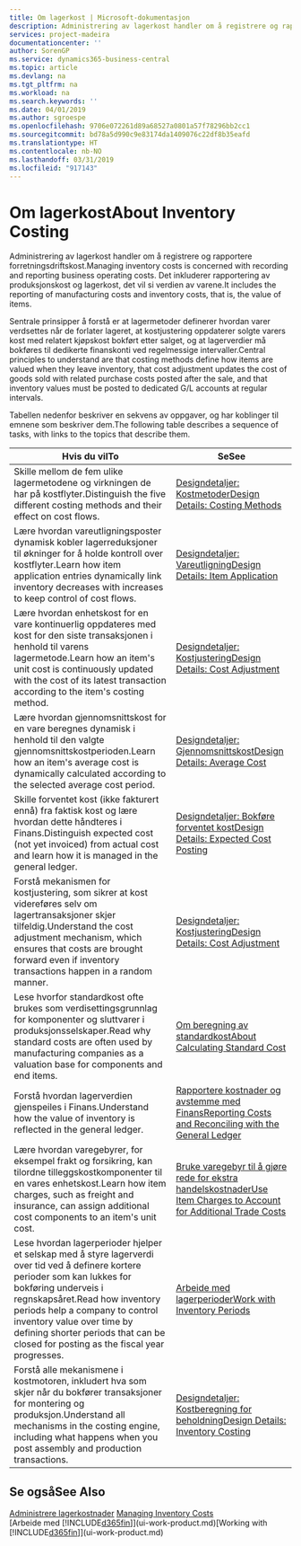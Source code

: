 ```yaml
---
title: Om lagerkost | Microsoft-dokumentasjon
description: Administrering av lagerkost handler om å registrere og rapportere forretningsdriftskost. Det inkluderer rapportering av produksjonskost og lagerkost, det vil si verdien av varene.
services: project-madeira
documentationcenter: ''
author: SorenGP
ms.service: dynamics365-business-central
ms.topic: article
ms.devlang: na
ms.tgt_pltfrm: na
ms.workload: na
ms.search.keywords: ''
ms.date: 04/01/2019
ms.author: sgroespe
ms.openlocfilehash: 9706e072261d89a68527a0801a57f78296bb2cc1
ms.sourcegitcommit: bd78a5d990c9e83174da1409076c22df8b35eafd
ms.translationtype: HT
ms.contentlocale: nb-NO
ms.lasthandoff: 03/31/2019
ms.locfileid: "917143"
---
```

# <a name="about-inventory-costing"></a><span data-ttu-id="03522-104">Om lagerkost</span><span class="sxs-lookup"><span data-stu-id="03522-104">About Inventory Costing</span></span>
<span data-ttu-id="03522-105">Administrering av lagerkost handler om å registrere og rapportere forretningsdriftskost.</span><span class="sxs-lookup"><span data-stu-id="03522-105">Managing inventory costs is concerned with recording and reporting business operating costs.</span></span> <span data-ttu-id="03522-106">Det inkluderer rapportering av produksjonskost og lagerkost, det vil si verdien av varene.</span><span class="sxs-lookup"><span data-stu-id="03522-106">It includes the reporting of manufacturing costs and inventory costs, that is, the value of items.</span></span>  

 <span data-ttu-id="03522-107">Sentrale prinsipper å forstå er at lagermetoder definerer hvordan varer verdsettes når de forlater lageret, at kostjustering oppdaterer solgte varers kost med relatert kjøpskost bokført etter salget, og at lagerverdier må bokføres til dedikerte finanskonti ved regelmessige intervaller.</span><span class="sxs-lookup"><span data-stu-id="03522-107">Central principles to understand are that costing methods define how items are valued when they leave inventory, that cost adjustment updates the cost of goods sold with related purchase costs posted after the sale, and that inventory values must be posted to dedicated G/L accounts at regular intervals.</span></span>  

 <span data-ttu-id="03522-108">Tabellen nedenfor beskriver en sekvens av oppgaver, og har koblinger til emnene som beskriver dem.</span><span class="sxs-lookup"><span data-stu-id="03522-108">The following table describes a sequence of tasks, with links to the topics that describe them.</span></span>   

|<span data-ttu-id="03522-109">**Hvis du vil**</span><span class="sxs-lookup"><span data-stu-id="03522-109">**To**</span></span>|<span data-ttu-id="03522-110">**Se**</span><span class="sxs-lookup"><span data-stu-id="03522-110">**See**</span></span>|  
|------------|-------------|  
|<span data-ttu-id="03522-111">Skille mellom de fem ulike lagermetodene og virkningen de har på kostflyter.</span><span class="sxs-lookup"><span data-stu-id="03522-111">Distinguish the five different costing methods and their effect on cost flows.</span></span>|[<span data-ttu-id="03522-112">Designdetaljer: Kostmetoder</span><span class="sxs-lookup"><span data-stu-id="03522-112">Design Details: Costing Methods</span></span>](design-details-costing-methods.md)|  
|<span data-ttu-id="03522-113">Lære hvordan vareutligningsposter dynamisk kobler lagerreduksjoner til økninger for å holde kontroll over kostflyter.</span><span class="sxs-lookup"><span data-stu-id="03522-113">Learn how item application entries dynamically link inventory decreases with increases to keep control of cost flows.</span></span>|[<span data-ttu-id="03522-114">Designdetaljer: Vareutligning</span><span class="sxs-lookup"><span data-stu-id="03522-114">Design Details: Item Application</span></span>](design-details-item-application.md)|  
|<span data-ttu-id="03522-115">Lære hvordan enhetskost for en vare kontinuerlig oppdateres med kost for den siste transaksjonen i henhold til varens lagermetode.</span><span class="sxs-lookup"><span data-stu-id="03522-115">Learn how an item's unit cost is continuously updated with the cost of its latest transaction according to the item's costing method.</span></span>|[<span data-ttu-id="03522-116">Designdetaljer: Kostjustering</span><span class="sxs-lookup"><span data-stu-id="03522-116">Design Details: Cost Adjustment</span></span>](design-details-cost-adjustment.md)|  
|<span data-ttu-id="03522-117">Lære hvordan gjennomsnittskost for en vare beregnes dynamisk i henhold til den valgte gjennomsnittskostperioden.</span><span class="sxs-lookup"><span data-stu-id="03522-117">Learn how an item's average cost is dynamically calculated according to the selected average cost period.</span></span>|[<span data-ttu-id="03522-118">Designdetaljer: Gjennomsnittskost</span><span class="sxs-lookup"><span data-stu-id="03522-118">Design Details: Average Cost</span></span>](design-details-average-cost.md)|  
|<span data-ttu-id="03522-119">Skille forventet kost (ikke fakturert ennå) fra faktisk kost og lære hvordan dette håndteres i Finans.</span><span class="sxs-lookup"><span data-stu-id="03522-119">Distinguish expected cost (not yet invoiced) from actual cost and learn how it is managed in the general ledger.</span></span>|[<span data-ttu-id="03522-120">Designdetaljer: Bokføre forventet kost</span><span class="sxs-lookup"><span data-stu-id="03522-120">Design Details: Expected Cost Posting</span></span>](design-details-expected-cost-posting.md)|  
|<span data-ttu-id="03522-121">Forstå mekanismen for kostjustering, som sikrer at kost videreføres selv om lagertransaksjoner skjer tilfeldig.</span><span class="sxs-lookup"><span data-stu-id="03522-121">Understand the cost adjustment mechanism, which ensures that costs are brought forward even if inventory transactions happen in a random manner.</span></span>|[<span data-ttu-id="03522-122">Designdetaljer: Kostjustering</span><span class="sxs-lookup"><span data-stu-id="03522-122">Design Details: Cost Adjustment</span></span>](design-details-cost-adjustment.md)|  
|<span data-ttu-id="03522-123">Lese hvorfor standardkost ofte brukes som verdisettingsgrunnlag for komponenter og sluttvarer i produksjonsselskaper.</span><span class="sxs-lookup"><span data-stu-id="03522-123">Read why standard costs are often used by manufacturing companies as a valuation base for components and end items.</span></span>|[<span data-ttu-id="03522-124">Om beregning av standardkost</span><span class="sxs-lookup"><span data-stu-id="03522-124">About Calculating Standard Cost</span></span>](finance-about-calculating-standard-cost.md)|  
|<span data-ttu-id="03522-125">Forstå hvordan lagerverdien gjenspeiles i Finans.</span><span class="sxs-lookup"><span data-stu-id="03522-125">Understand how the value of inventory is reflected in the general ledger.</span></span>|[<span data-ttu-id="03522-126">Rapportere kostnader og avstemme med Finans</span><span class="sxs-lookup"><span data-stu-id="03522-126">Reporting Costs and Reconciling with the General Ledger</span></span>](finance-report-costs-and-reconcile-with-the-general-ledger.md)|  
|<span data-ttu-id="03522-127">Lære hvordan varegebyrer, for eksempel frakt og forsikring, kan tilordne tilleggskostkomponenter til en vares enhetskost.</span><span class="sxs-lookup"><span data-stu-id="03522-127">Learn how item charges, such as freight and insurance, can assign additional cost components to an item's unit cost.</span></span>|[<span data-ttu-id="03522-128">Bruke varegebyr til å gjøre rede for ekstra handelskostnader</span><span class="sxs-lookup"><span data-stu-id="03522-128">Use Item Charges to Account for Additional Trade Costs</span></span>](payables-how-assign-item-charges.md)|  
|<span data-ttu-id="03522-129">Lese hvordan lagerperioder hjelper et selskap med å styre lagerverdi over tid ved å definere kortere perioder som kan lukkes for bokføring underveis i regnskapsåret.</span><span class="sxs-lookup"><span data-stu-id="03522-129">Read how inventory periods help a company to control inventory value over time by defining shorter periods that can be closed for posting as the fiscal year progresses.</span></span>|[<span data-ttu-id="03522-130">Arbeide med lagerperioder</span><span class="sxs-lookup"><span data-stu-id="03522-130">Work with Inventory Periods</span></span>](finance-how-to-work-with-inventory-periods.md)|  
|<span data-ttu-id="03522-131">Forstå alle mekanismene i kostmotoren, inkludert hva som skjer når du bokfører transaksjoner for montering og produksjon.</span><span class="sxs-lookup"><span data-stu-id="03522-131">Understand all mechanisms in the costing engine, including what happens when you post assembly and production transactions.</span></span>|[<span data-ttu-id="03522-132">Designdetaljer: Kostberegning for beholdning</span><span class="sxs-lookup"><span data-stu-id="03522-132">Design Details: Inventory Costing</span></span>](design-details-inventory-costing.md)|

## <a name="see-also"></a><span data-ttu-id="03522-133">Se også</span><span class="sxs-lookup"><span data-stu-id="03522-133">See Also</span></span>
<span data-ttu-id="03522-134">[Administrere lagerkostnader](finance-manage-inventory-costs.md)  </span><span class="sxs-lookup"><span data-stu-id="03522-134">[Managing Inventory Costs](finance-manage-inventory-costs.md)  </span></span>  
<span data-ttu-id="03522-135">[Arbeide med [!INCLUDE[d365fin](includes/d365fin_md.md)]](ui-work-product.md)</span><span class="sxs-lookup"><span data-stu-id="03522-135">[Working with [!INCLUDE[d365fin](includes/d365fin_md.md)]](ui-work-product.md)</span></span>
